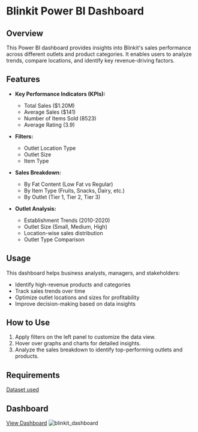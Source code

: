 # Blinkit Power BI Dashboard  

## Overview  
This Power BI dashboard provides insights into Blinkit's sales performance across different outlets and product categories. It enables users to analyze trends, compare locations, and identify key revenue-driving factors.  
## Features  
- **Key Performance Indicators (KPIs):**  
  - Total Sales ($1.20M)  
  - Average Sales ($141)  
  - Number of Items Sold (8523)  
  - Average Rating (3.9)  

- **Filters:**  
  - Outlet Location Type  
  - Outlet Size  
  - Item Type  

- **Sales Breakdown:**  
  - By Fat Content (Low Fat vs Regular)  
  - By Item Type (Fruits, Snacks, Dairy, etc.)  
  - By Outlet (Tier 1, Tier 2, Tier 3)  

- **Outlet Analysis:**  
  - Establishment Trends (2010-2020)  
  - Outlet Size (Small, Medium, High)  
  - Location-wise sales distribution  
  - Outlet Type Comparison  

## Usage  
This dashboard helps business analysts, managers, and stakeholders:  
- Identify high-revenue products and categories  
- Track sales trends over time  
- Optimize outlet locations and sizes for profitability  
- Improve decision-making based on data insights  

## How to Use  
1. Apply filters on the left panel to customize the data view.  
2. Hover over graphs and charts for detailed insights.  
3. Analyze the sales breakdown to identify top-performing outlets and products.  

## Requirements  
<a href="https://github.com/Priyanka2345/BlinkIt-analysis-dashboard/blob/main/BlinkIT%20Grocery%20Data.xlsx"> Dataset used</a>

## Dashboard
<a href="https://github.com/Priyanka2345/BlinkIt-analysis-dashboard/blob/main/BlinkIT%20dashboard.pbix"> View Dashboard</a>
![blinkit_dashboard](https://github.com/user-attachments/assets/f2ee998b-ae42-4a73-9461-16d6bb0fa9e7)


